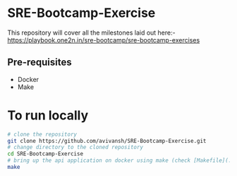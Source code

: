# SRE-Bootcamp-Exercise
This repository will cover all the milestones laid out here:- https://playbook.one2n.in/sre-bootcamp/sre-bootcamp-exercises

## Pre-requisites
- Docker
- Make


# To run locally

```bash
# clone the repository
git clone https://github.com/avivansh/SRE-Bootcamp-Exercise.git
# change directory to the cloned repository
cd SRE-Bootcamp-Exercise
# bring up the api application on docker using make (check [Makefile](./Makefile))
make
```

